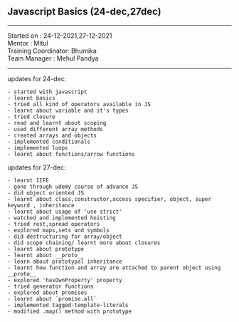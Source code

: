 ## Javascript Basics (24-dec,27dec)

<hr>
Started on : 24-12-2021,27-12-2021<br>
Mentor : Mitul <br>
Training Coordinator: Bhumika<br>
Team Manager : Mehul Pandya
<hr>

updates for 24-dec: <br>
    
    - started with javascript
    - learnt basics
    - tried all kind of operators available in JS
    - learnt about variable and it's types
    - tried closure
    - read and learnt about scoping
    - used different array methods
    - created arrays and objects
    - implemented conditionals
    - implemented loops
    - learnt about functions/arrow functions

updates for 27-dec: <br>

    - learnt IIFE
    - gone through udemy course of advance JS
    - did object oriented JS
    - learnt about class,constructor,access specifier, object, super keyword , inheritance
    - learnt about usage of 'use strict'
    - watched and implemented hoisting
    - tried rest,spread operators
    - explored maps,sets and symbols
    - did destructuring for array/object
    - did scope chaining/ learnt more about closures
    - learnt about prototype
    - learnt about __proto__
    - learn about prototypal inheritance
    - learnt how function and array are attached to parent object using __proto__
    - explored 'hasOwnProperty' property
    - tried generator functions
    - explored about promises
    - learnt about `promise.all`
    - implemented tagged-template-literals
    - modified .map() method with prototype